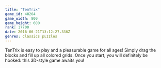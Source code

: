 ```yaml
---
title: "TenTrix"
game_id: 40264
game_width: 800
game_height: 600
rank: 17700
date: 2016-06-21T13:12:27.336Z
genres: classics puzzles
---
```

TenTrix is easy to play and a pleasurable game for all ages! Simply drag the blocks and fill up all colored grids. Once you start, you will definitely be hooked: this 3D-style game awaits you!